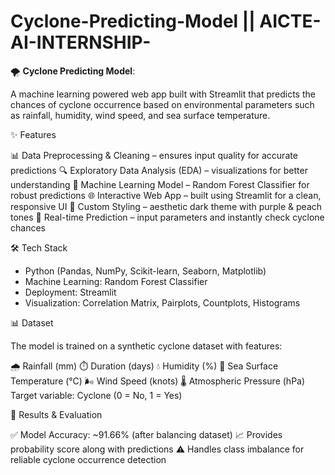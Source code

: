 # Cyclone-Predicting-Model || AICTE-AI-INTERNSHIP-


🌪️ **Cyclone Predicting Model**:

A machine learning powered web app built with Streamlit that predicts the chances of cyclone occurrence based on environmental parameters such as rainfall, humidity, wind speed, and sea surface temperature.



✨ Features

📊 Data Preprocessing & Cleaning – ensures input quality for accurate predictions
🔍 Exploratory Data Analysis (EDA) – visualizations for better understanding
🤖 Machine Learning Model – Random Forest Classifier for robust predictions
🌐 Interactive Web App – built using Streamlit for a clean, responsive UI
🎨 Custom Styling – aesthetic dark theme with purple & peach tones
🚨 Real-time Prediction – input parameters and instantly check cyclone chances



🛠️ Tech Stack

- Python (Pandas, NumPy, Scikit-learn, Seaborn, Matplotlib)
- Machine Learning: Random Forest Classifier
- Deployment: Streamlit
- Visualization: Correlation Matrix, Pairplots, Countplots, Histograms



📊 Dataset

The model is trained on a synthetic cyclone dataset with features:

🌧️ Rainfall (mm)
⏱️ Duration (days)
💧 Humidity (%)
🌊 Sea Surface Temperature (°C)
🌬️ Wind Speed (knots)
🌡️ Atmospheric Pressure (hPa)
Target variable: Cyclone (0 = No, 1 = Yes)



🚀 Results & Evaluation

✅ Model Accuracy: ~91.66% (after balancing dataset)
📈 Provides probability score along with predictions
⚠️ Handles class imbalance for reliable cyclone occurrence detection
